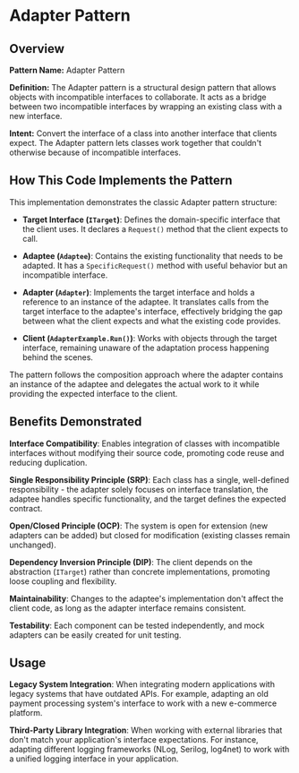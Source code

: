 # Adapter Pattern

## Overview

**Pattern Name:** Adapter Pattern

**Definition:** The Adapter pattern is a structural design pattern that allows objects with incompatible interfaces to collaborate. It acts as a bridge between two incompatible interfaces by wrapping an existing class with a new interface.

**Intent:** Convert the interface of a class into another interface that clients expect. The Adapter pattern lets classes work together that couldn't otherwise because of incompatible interfaces.

## How This Code Implements the Pattern

This implementation demonstrates the classic Adapter pattern structure:

- **Target Interface (`ITarget`)**: Defines the domain-specific interface that the client uses. It declares a `Request()` method that the client expects to call.

- **Adaptee (`Adaptee`)**: Contains the existing functionality that needs to be adapted. It has a `SpecificRequest()` method with useful behavior but an incompatible interface.

- **Adapter (`Adapter`)**: Implements the target interface and holds a reference to an instance of the adaptee. It translates calls from the target interface to the adaptee's interface, effectively bridging the gap between what the client expects and what the existing code provides.

- **Client (`AdapterExample.Run()`)**: Works with objects through the target interface, remaining unaware of the adaptation process happening behind the scenes.

The pattern follows the composition approach where the adapter contains an instance of the adaptee and delegates the actual work to it while providing the expected interface to the client.

## Benefits Demonstrated

**Interface Compatibility**: Enables integration of classes with incompatible interfaces without modifying their source code, promoting code reuse and reducing duplication.

**Single Responsibility Principle (SRP)**: Each class has a single, well-defined responsibility - the adapter solely focuses on interface translation, the adaptee handles specific functionality, and the target defines the expected contract.

**Open/Closed Principle (OCP)**: The system is open for extension (new adapters can be added) but closed for modification (existing classes remain unchanged).

**Dependency Inversion Principle (DIP)**: The client depends on the abstraction (`ITarget`) rather than concrete implementations, promoting loose coupling and flexibility.

**Maintainability**: Changes to the adaptee's implementation don't affect the client code, as long as the adapter interface remains consistent.

**Testability**: Each component can be tested independently, and mock adapters can be easily created for unit testing.

## Usage

**Legacy System Integration**: When integrating modern applications with legacy systems that have outdated APIs. For example, adapting an old payment processing system's interface to work with a new e-commerce platform.

**Third-Party Library Integration**: When working with external libraries that don't match your application's interface expectations. For instance, adapting different logging frameworks (NLog, Serilog, log4net) to work with a unified logging interface in your application.
